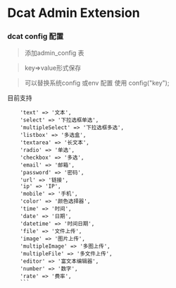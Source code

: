 # Dcat Admin Extension

### dcat config 配置

> 添加admin_config 表

> key=>value形式保存

> 可以替换系统config 或env 配置
> 使用 config("key");

目前支持

```
	'text' => '文本',
	'select' => '下拉选框单选',
	'multipleSelect' => '下拉选框多选',
	'listbox' => '多选盒',
	'textarea' => '长文本',
	'radio' => '单选',
	'checkbox' => '多选',
	'email' => '邮箱',
	'password' => '密码',
	'url' => '链接',
	'ip' => 'IP',
	'mobile' => '手机',
	'color' => '颜色选择器',
	'time' => '时间',
	'date' => '日期',
	'datetime' => '时间日期',
	'file' => '文件上传',
	'image' => '图片上传',
	'multipleImage' => '多图上传',
	'multipleFile' => '多文件上传',
	'editor' => '富文本编辑器',
	'number' => '数字',
	'rate' => '费率',
    ```